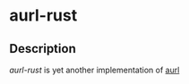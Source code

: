 aurl-rust
====

## Description

*aurl-rust* is yet another implementation of [aurl](https://github.com/classmethod/aurl)

